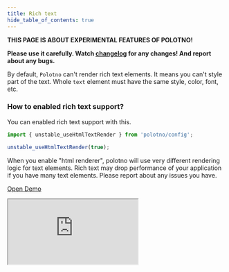 ```yaml
---
title: Rich text
hide_table_of_contents: true
---
```


**THIS PAGE IS ABOUT EXPERIMENTAL FEATURES OF POLOTNO!**

**Please use it carefully. Watch [changelog](/changelog) for any changes! And report about any bugs.**

By default, `Polotno` can't render rich text elements. It means you can't style part of the text. Whole `text` element must have the same style, color, font, etc.

### How to enabled rich text support?

You can enabled rich text support with this.

```js
import { unstable_useHtmlTextRender } from 'polotno/config';

unstable_useHtmlTextRender(true);
```

When you enable "html renderer", polotno will use very different rendering logic for text elements. Rich text may drop performance of your application if you have many text elements. Please report about any issues you have.

<p><a className="button button--primary" href="https://codesandbox.io/s/github/polotno-project/polotno-site/tree/source/examples/polotno-rich-text" target="_blank">Open Demo</a></p>

<iframe
    src="https://codesandbox.io/embed/github/polotno-project/polotno-site/tree/source/examples/polotno-rich-text?fontsize=11&hidenavigation=1&theme=dark&view=preview"
    style={{
      width: '100%',
      height: '700px',
      border: 0,
      overflow: 'hidden',
    }}
    title="Polotno demo"
    allow="geolocation; microphone; camera; midi; vr; accelerometer; gyroscope; payment; ambient-light-sensor; encrypted-media; usb"
    sandbox="allow-modals allow-forms allow-popups allow-scripts allow-same-origin allow-downloads"
  ></iframe>
